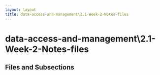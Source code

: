 ```yaml
---
layout: layout
title: data-access-and-management\2.1-Week-2-Notes-files
---
```


# data-access-and-management\2.1-Week-2-Notes-files

## Files and Subsections

